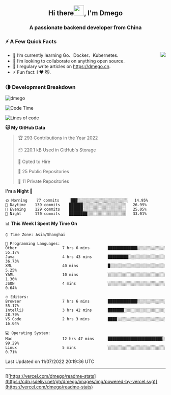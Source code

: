 <h2 align="center">Hi there<img src="https://cdn.jsdelivr.net/gh/dmego/images/img/Hi.gif" height="32" />, I'm Dmego </h2>
<h3 align="center">A passionate backend developer from China</h3>

### ⚡️ A Few Quick Facts

<img align="right" src="https://readme-stats-dmego.vercel.app/api?username=dmego&show_icons=true&icon_color=1573B3&hide_title=true&text_color=718096&bg_color=00000000&hide_border=true"/>

<ul>
    <li> 🌱 I’m currently learning Go、Docker、Kubernetes.</li>
    <li> 👯 I’m looking to collaborate on anything open source.</li>
    <li> 📝 I regulary write articles on <a href="https://dmego.cn">https://dmego.cn</a>.</li>
    <li> ⚡ Fun fact: I ❤️ 😻.</li>
</ul>

### 🌗 Development Breakdown

<img src="https://komarev.com/ghpvc/?username=dmego" alt="dmego" />

<!--START_SECTION:waka-->
![Code Time](http://img.shields.io/badge/Code%20Time-1%2C501%20hrs%2051%20mins-blue)

![Lines of code](https://img.shields.io/badge/From%20Hello%20World%20I%27ve%20Written-239%20Thousand%20lines%20of%20code-blue)

**🐱 My GitHub Data** 

> 🏆 293 Contributions in the Year 2022
 > 
> 📦 220.1 kB Used in GitHub's Storage 
 > 
> 💼 Opted to Hire
 > 
> 📜 25 Public Repositories 
 > 
> 🔑 11 Private Repositories  
 > 
**I'm a Night 🦉** 

```text
🌞 Morning    77 commits     ███░░░░░░░░░░░░░░░░░░░░░░   14.95% 
🌆 Daytime    139 commits    ██████░░░░░░░░░░░░░░░░░░░   26.99% 
🌃 Evening    129 commits    ██████░░░░░░░░░░░░░░░░░░░   25.05% 
🌙 Night      170 commits    ████████░░░░░░░░░░░░░░░░░   33.01%

```


📊 **This Week I Spent My Time On** 

```text
⌚︎ Time Zone: Asia/Shanghai

💬 Programming Languages: 
Other                    7 hrs 6 mins        █████████████░░░░░░░░░░░░   55.17% 
Java                     4 hrs 43 mins       █████████░░░░░░░░░░░░░░░░   36.73% 
XML                      40 mins             █░░░░░░░░░░░░░░░░░░░░░░░░   5.25% 
YAML                     10 mins             ░░░░░░░░░░░░░░░░░░░░░░░░░   1.36% 
JSON                     4 mins              ░░░░░░░░░░░░░░░░░░░░░░░░░   0.64%

🔥 Editors: 
Browser                  7 hrs 6 mins        █████████████░░░░░░░░░░░░   55.17% 
IntelliJ                 3 hrs 42 mins       ███████░░░░░░░░░░░░░░░░░░   28.79% 
VS Code                  2 hrs 3 mins        ████░░░░░░░░░░░░░░░░░░░░░   16.04%

💻 Operating System: 
Mac                      12 hrs 47 mins      ████████████████████████░   99.29% 
Linux                    5 mins              ░░░░░░░░░░░░░░░░░░░░░░░░░   0.71%

```


 Last Updated on 11/07/2022 20:19:36 UTC
<!--END_SECTION:waka-->

---

[![https://vercel.com/dmego/readme-stats](https://cdn.jsdelivr.net/gh/dmego/images/img/powered-by-vercel.svg)](https://vercel.com/dmego/readme-stats)

